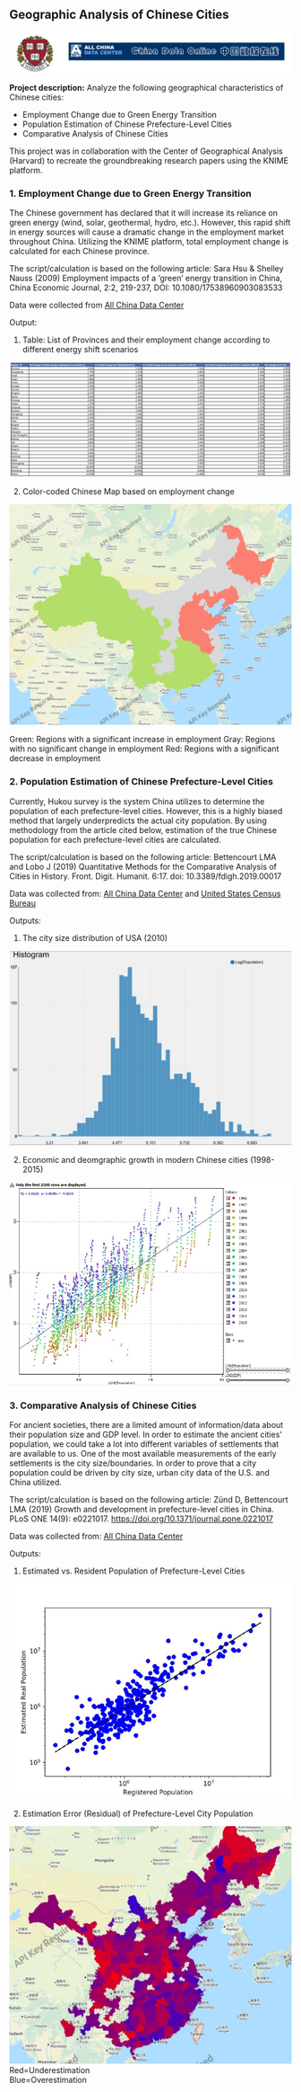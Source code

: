 ## Geographic Analysis of Chinese Cities

<img src="/images/knime_logo.JPG?raw=true"/>

**Project description:** Analyze the following geographical characteristics of Chinese cities:
- Employment Change due to Green Energy Transition
- Population Estimation of Chinese Prefecture-Level Cities
- Comparative Analysis of Chinese Cities

This project was in collaboration with the Center of Geographical Analysis (Harvard) to recreate the groundbreaking research papers using the KNIME platform.

### 1. Employment Change due to Green Energy Transition

The Chinese government has declared that it will increase its reliance on green energy (wind, solar, geothermal, hydro, etc.). However, this rapid shift in energy sources will cause a dramatic change in the employment market throughout China. Utilizing the KNIME platform, total employment change is calculated for each Chinese province.

The script/calculation is based on the following article: 
Sara Hsu & Shelley Nauss (2009) Employment impacts of a ‘green’ energy
transition in China, China Economic Journal, 2:2, 219-237, DOI: 10.1080/17538960903083533

Data were collected from [All China Data Center](https://www.china-data-online.com/)

Output:<br>
1. Table: List of Provinces and their employment change according to different energy shift scenarios

<img src="/images/employment_change_table.jpg?raw=true"/>

2. Color-coded Chinese Map based on employment change

<img src="images/Employment Map.png?raw=true"/> 

Green: Regions with a significant increase in employment
Gray: Regions with no significant change in employment
Red: Regions with a significant decrease in employment


### 2. Population Estimation of Chinese Prefecture-Level Cities

Currently, Hukou survey is the system China utilizes to determine the population of each prefecture-level cities. However, this is a highly biased method that largely underpredicts the actual city population. By using methodology from the article cited below, estimation of the true Chinese population for each prefecture-level cities are calculated.

The script/calculation is based on the following article:
Bettencourt LMA and Lobo J (2019) Quantitative Methods for the Comparative Analysis of Cities in History. Front. Digit. Humanit. 6:17. doi: 10.3389/fdigh.2019.00017

Data was collected from: [All China Data Center](https://www.china-data-online.com/) and [United States Census Bureau](https://www.census.gov/)

Outputs:<br>
1. The city size distribution of USA (2010)
<img src="/images/city_size_distribution.JPG?raw=true"/>

2. Economic and deomgraphic growth in modern Chinese cities (1998-2015)
<img src="/images/economic_growth.JPG?raw=true"/>

### 3. Comparative Analysis of Chinese Cities

For ancient societies, there are a limited amount of information/data about their population size and GDP level. In order to estimate the ancient cities' population, we could take a lot into different variables of settlements that are available to us. One of the most available measurements of the early settlements is the city size/boundaries. In order to prove that a city population could be driven by city size, urban city data of the U.S. and China utilized.

The script/calculation is based on the following article: 
Zünd D, Bettencourt LMA (2019) Growth and development in prefecture-level cities in China. PLoS ONE 14(9): e0221017. https://doi.org/10.1371/journal.pone.0221017

Data was collected from: [All China Data Center](https://www.china-data-online.com/)

Outputs:<br>
1. Estimated vs. Resident Population of Prefecture-Level Cities
<img src="/images/estimated_vs_registered.JPG?raw=true"/>

2. Estimation Error (Residual) of Prefecture-Level City Population
<img src="/images/population_residual.JPG?raw=true"/>
Red=Underestimation<br>
Blue=Overestimation
